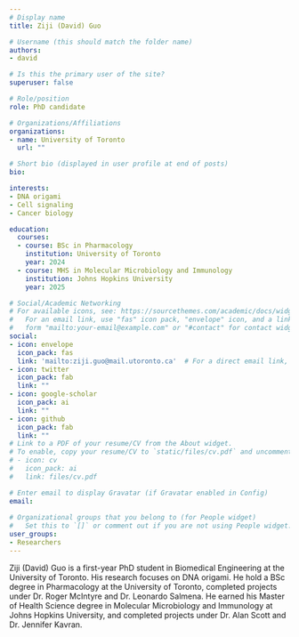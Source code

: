```yaml
---
# Display name
title: Ziji (David) Guo

# Username (this should match the folder name)
authors:
- david

# Is this the primary user of the site?
superuser: false

# Role/position
role: PhD candidate

# Organizations/Affiliations
organizations:
- name: University of Toronto
  url: ""

# Short bio (displayed in user profile at end of posts)
bio: 

interests:
- DNA origami
- Cell signaling
- Cancer biology

education:
  courses:
  - course: BSc in Pharmacology
    institution: University of Toronto
    year: 2024
  - course: MHS in Molecular Microbiology and Immunology
    institution: Johns Hopkins University
    year: 2025

# Social/Academic Networking
# For available icons, see: https://sourcethemes.com/academic/docs/widgets/#icons
#   For an email link, use "fas" icon pack, "envelope" icon, and a link in the
#   form "mailto:your-email@example.com" or "#contact" for contact widget.
social:
- icon: envelope
  icon_pack: fas
  link: 'mailto:ziji.guo@mail.utoronto.ca'  # For a direct email link, use "mailto:test@example.org".
- icon: twitter
  icon_pack: fab
  link: ""
- icon: google-scholar
  icon_pack: ai
  link: ""
- icon: github
  icon_pack: fab
  link: ""
# Link to a PDF of your resume/CV from the About widget.
# To enable, copy your resume/CV to `static/files/cv.pdf` and uncomment the lines below.  
# - icon: cv
#   icon_pack: ai
#   link: files/cv.pdf

# Enter email to display Gravatar (if Gravatar enabled in Config)
email: 
  
# Organizational groups that you belong to (for People widget)
#   Set this to `[]` or comment out if you are not using People widget.  
user_groups:
- Researchers
---
```


Ziji (David) Guo is a first-year PhD student in Biomedical Engineering at the University of Toronto. His research focuses on DNA origami. He hold a BSc degree in Pharmacology at the University of Toronto, completed projects under Dr. Roger McIntyre and Dr. Leonardo Salmena. He earned his Master of Health Science degree in Molecular Microbiology and Immunology at Johns Hopkins University, and completed projects under Dr. Alan Scott and Dr. Jennifer Kavran. 
